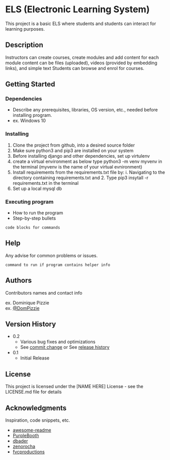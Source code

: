 # ELS (Electronic Learning System)

This project is a basic ELS where students and students can interact for learning purposes.

## Description

Instructors can create courses, create modules and add content for each module
content can be files (uploaded), videos (provided by embedding links), and simple text
Students can browse and enrol for courses. 

## Getting Started

### Dependencies

* Describe any prerequisites, libraries, OS version, etc., needed before installing program.
* ex. Windows 10

### Installing

1. Clone the project from github, into a desired source folder
2. Make sure python3 and pip3 are installed on your system 
3. Before installing django and other dependencies, set up virtulenv 
4. create a virtual environment as below
  type python3 -m venv myvenv in the terminal (myvenv is the name of your virtual evnironment)
5. Install requirements from the requirements.txt file by:
   i. Navigating to the directory containing requirements.txt and 
   2. Type pip3 insytall -r requirements.txt in the terminal
6. Set up a local mysql db 


### Executing program

* How to run the program
* Step-by-step bullets
```
code blocks for commands
```

## Help

Any advise for common problems or issues.
```
command to run if program contains helper info
```

## Authors

Contributors names and contact info

ex. Dominique Pizzie  
ex. [@DomPizzie](https://twitter.com/dompizzie)

## Version History

* 0.2
    * Various bug fixes and optimizations
    * See [commit change]() or See [release history]()
* 0.1
    * Initial Release

## License

This project is licensed under the [NAME HERE] License - see the LICENSE.md file for details

## Acknowledgments

Inspiration, code snippets, etc.
* [awesome-readme](https://github.com/matiassingers/awesome-readme)
* [PurpleBooth](https://gist.github.com/PurpleBooth/109311bb0361f32d87a2)
* [dbader](https://github.com/dbader/readme-template)
* [zenorocha](https://gist.github.com/zenorocha/4526327)
* [fvcproductions](https://gist.github.com/fvcproductions/1bfc2d4aecb01a834b46)